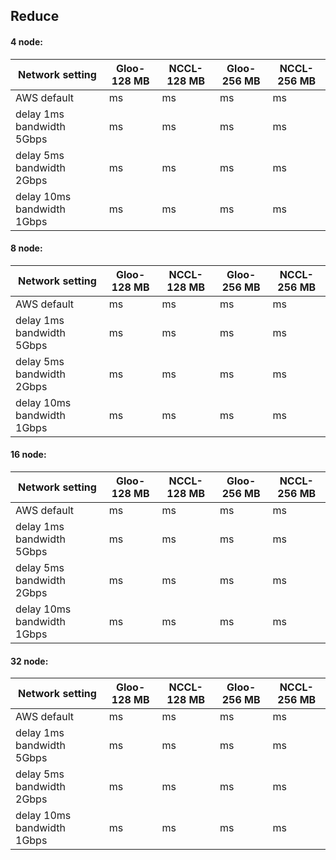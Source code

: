 ## Reduce

#### 4 node:
| Network setting             | Gloo-128 MB | NCCL-128 MB | Gloo-256 MB | NCCL-256 MB |
|-----------------------------|-------------|-------------|-----|-----|
| AWS default                 | ms          | ms          |  ms |  ms |
| delay 1ms  bandwidth 5Gbps  | ms          | ms          |  ms |  ms |
| delay 5ms  bandwidth 2Gbps  | ms          | ms          |  ms |  ms |
| delay 10ms  bandwidth 1Gbps | ms          | ms          |  ms |  ms |

#### 8 node:
| Network setting             | Gloo-128 MB | NCCL-128 MB | Gloo-256 MB | NCCL-256 MB |
|-----------------------------|-------------|-------------|-----|-----|
| AWS default                 | ms          | ms          |  ms |  ms |
| delay 1ms  bandwidth 5Gbps  | ms          | ms          |  ms |  ms |
| delay 5ms  bandwidth 2Gbps  | ms          | ms          |  ms |  ms |
| delay 10ms  bandwidth 1Gbps | ms          | ms          |  ms |  ms |

#### 16 node:
| Network setting             | Gloo-128 MB | NCCL-128 MB | Gloo-256 MB | NCCL-256 MB |
|-----------------------------|-------------|-------------|-----|-----|
| AWS default                 | ms          | ms          |  ms |  ms |
| delay 1ms  bandwidth 5Gbps  | ms          | ms          |  ms |  ms |
| delay 5ms  bandwidth 2Gbps  | ms          | ms          |  ms |  ms |
| delay 10ms  bandwidth 1Gbps | ms          | ms          |  ms |  ms |


#### 32 node:
| Network setting             | Gloo-128 MB | NCCL-128 MB | Gloo-256 MB | NCCL-256 MB |
|-----------------------------|-------------|-------------|-----|-----|
| AWS default                 | ms          | ms          |  ms |  ms |
| delay 1ms  bandwidth 5Gbps  | ms          | ms          |  ms |  ms |
| delay 5ms  bandwidth 2Gbps  | ms          | ms          |  ms |  ms |
| delay 10ms  bandwidth 1Gbps | ms          | ms          |  ms |  ms |